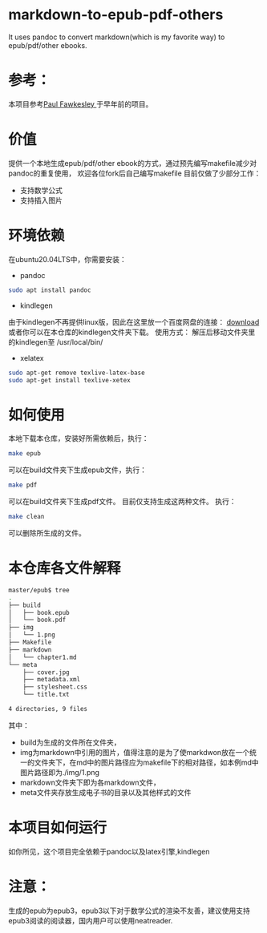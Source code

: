 # markdown-to-epub-pdf-others
It uses pandoc to convert markdown(which is my favorite way) to epub/pdf/other ebooks.
# 参考：
本项目参考[Paul Fawkesley ](https://github.com/fawkesley/markdown-to-epub-mobi)于早年前的项目。
# 价值
提供一个本地生成epub/pdf/other ebook的方式，通过预先编写makefile减少对pandoc的重复使用，
欢迎各位fork后自己编写makefile
目前仅做了少部分工作：
+ 支持数学公式
+ 支持插入图片
# 环境依赖
在ubuntu20.04LTS中，你需要安装：
+ pandoc

```bash
sudo apt install pandoc
```
+ kindlegen

由于kindlegen不再提供linux版，因此在这里放一个百度网盘的连接：
[download](https://pan.baidu.com/s/1mgszE44)   
或者你可以在本仓库的kindlegen文件夹下载。
使用方式：
解压后移动文件夹里的kindlegen至 /usr/local/bin/
+ xelatex
```bash
sudo apt-get remove texlive-latex-base 
sudo apt-get install texlive-xetex

```

# 如何使用

本地下载本仓库，安装好所需依赖后，执行：
```bash
make epub
```
可以在build文件夹下生成epub文件，执行：
```bash
make pdf
```
可以在build文件夹下生成pdf文件。
目前仅支持生成这两种文件。
执行：

```bash
make clean
```
可以删除所生成的文件。
# 本仓库各文件解释
```bash
master/epub$ tree
.
├── build
│   ├── book.epub
│   └── book.pdf
├── img
│   └── 1.png
├── Makefile
├── markdown
│   └── chapter1.md
└── meta
    ├── cover.jpg
    ├── metadata.xml
    ├── stylesheet.css
    └── title.txt

4 directories, 9 files
```
其中：
+ build为生成的文件所在文件夹，
+ img为markdown中引用的图片，值得注意的是为了使markdwon放在一个统一的文件夹下，在md中的图片路径应为makefile下的相对路径，如本例md中图片路径即为./img/1.png
+ markdown文件夹下即为各markdown文件，
+ meta文件夹存放生成电子书的目录以及其他样式的文件
# 本项目如何运行
如你所见，这个项目完全依赖于pandoc以及latex引擎,kindlegen
# 注意：
生成的epub为epub3，epub3以下对于数学公式的渲染不友善，建议使用支持epub3阅读的阅读器，国内用户可以使用neatreader.
